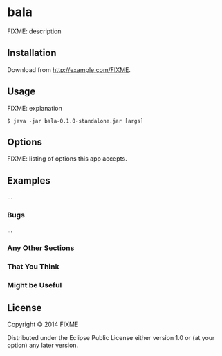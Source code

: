 # bala

FIXME: description

## Installation

Download from http://example.com/FIXME.

## Usage

FIXME: explanation

    $ java -jar bala-0.1.0-standalone.jar [args]

## Options

FIXME: listing of options this app accepts.

## Examples

...

### Bugs

...

### Any Other Sections
### That You Think
### Might be Useful

## License

Copyright © 2014 FIXME

Distributed under the Eclipse Public License either version 1.0 or (at
your option) any later version.
